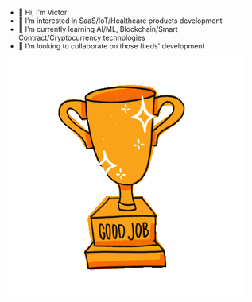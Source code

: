 - 👋 Hi, I’m Victor
- 👀 I’m interested in SaaS/IoT/Healthcare products development
- 🌱 I’m currently learning AI/ML, Blockchain/Smart Contract/Cryptocurrency technologies
- 💞️ I’m looking to collaborate on those fileds' development

![picture](https://github.com/ashonibarev/ashonibarev/blob/main/winner.gif) <br />
